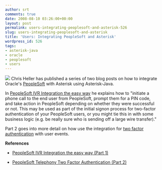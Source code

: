 ```yaml
---
author: srt
comments: true
date: 2008-08-10 03:26:00+00:00
layout: post
permalink: users-integrating-peoplesoft-and-asterisk-526
slug: users-integrating-peoplesoft-and-asterisk
title: 'Users: Integrating PeopleSoft and Asterisk'
wordpress_id: 526
tags:
- asterisk-java
- oracle
- peoplesoft
- users
---
```


![](/asterisk-java/wp-content/files/2011/12/oracle.gif)
Chris Heller has published a series of two blog posts on how to integrate Oracle's [PeopleSoft](http://www.oracle.com/applications/peoplesoft-enterprise.html) with Asterisk using Asterisk-Java.




In [PeopleSoft IVR Integration the easy way](http://blog.greysparling.com/2008/07/peoplesoft-ivr-integration-easy-way.html) he explains how to "initiate a phone call to the end user from PeopleSoft, prompt them for a PIN code, and take action in PeopleSoft depending on whether they were successful or not. This may be used as part of the initial signon process for two-factor authentication of your PeopleSoft users, or you might tie this in with some business logic (e.g. be really sure who is sending off a large wire transfer)."  

Part 2 goes into more detail on how use the integration for 
[two factor authentication](http://blog.greysparling.com/2008/07/peoplesoft-telephony-two-factor.html) with user events.





**References**






  * [PeopleSoft IVR Integration the easy way (Part 1)](http://blog.greysparling.com/2008/07/peoplesoft-ivr-integration-easy-way.html)


  * [PeopleSoft Telephony Two Factor Authentication (Part 2)](http://blog.greysparling.com/2008/07/peoplesoft-telephony-two-factor.html)


